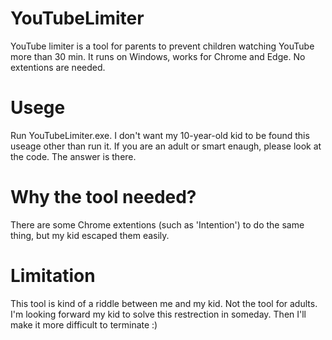 # YouTubeLimiter
YouTube limiter is a tool for parents to prevent children watching YouTube more than 30 min.
It runs on Windows, works for Chrome and Edge.
No extentions are needed.

# Usege
Run YouTubeLimiter.exe.
I don't want my 10-year-old kid to be found this useage other than run it.
If you are an adult or smart enaugh, please look at the code. The answer is there.

# Why the tool needed?
There are some Chrome extentions (such as 'Intention') to do the same thing, but my kid escaped them easily.

# Limitation
This tool is kind of a riddle between me and my kid. Not the tool for adults.
I'm looking forward my kid to solve this restrection in someday.
Then I'll make it more difficult to terminate :)
